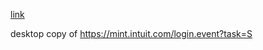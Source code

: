 [link](https://pyataevsv.github.io/odin-layout-intuitfrom/)

desktop copy of 
https://mint.intuit.com/login.event?task=S
